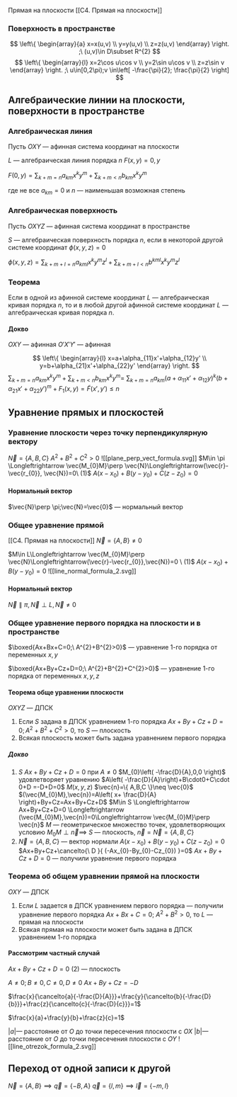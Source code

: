 Прямая на плоскости
[[С4. Прямая на плоскости]]

### Поверхность в пространстве

$$
\left\{
\begin{array}{a}
x=x(u,v) \\
y=y(u,v) \\
z=z(u,v)
\end{array}
\right.
;\ (u,v)\in D\subset R^{2}
$$
$$
\left\{
\begin{array}{l}
x=2\cos u\cos v \\
y=2\sin u\cos v \\
z=z\sin v
\end{array}
\right.
;\ u\in[0,2\pi);v \in\left[ -\frac{\pi}{2}; \frac{\pi}{2} \right] 
$$

## Алгебраические линии на плоскости, поверхности в пространстве

### Алгебраическая линия
Пусть $OXY$ — афинная система координат на плоскости

$L$ ­— алгебраическая линия порядка $n$
$F(x,y)=0,y$

$F(0,y)=\sum_{k+m=n}a_{km}x^{k}y^{m}+\sum_{k+m<n}b_{km}x^{k}y^{m}$

где не все $a_{km}=0$ и $n$ — наименьшая возможная степень

### Алгебраическая поверхность
Пусть $OXYZ$ — афинная система координат в пространстве

$S$ — алгебраическая поверхность порядка $n$, если в некоторой другой системе координат $\phi(x,y,z)=0$

$\phi(x,y,z)=\sum_{k+m+l=n}a_{kml}x^{k}y^{m}z^{l}+\sum_{k+m+l<n}b^{kml}x^{k}y^{m}z^{l}$

### Теорема

Если в одной из афинной системе координат $L$ — алгебраическая кривая порядка $n$, то и в любой другой афинной системе координат $L$ — алгебраическая кривая порядка $n$.

#### Докво

$OXY$ — афинная
$O'X'Y'$ —  афинная

$$
\left\{
\begin{array}{l}
x=a+\alpha_{11}x'+\alpha_{12}y' \\
y=b+\alpha_{21}x'+\alpha_{22}y'
\end{array}
\right.
$$
$\sum_{k+m=n}a_{km}x^{k}y^{m}+\sum_{k+m<n}b_{km}x^{k}y^{m}=$
$\sum_{k+m=n}a_{km}(a+\alpha_{11}x'+\alpha_{12}y)^{k}(b+\alpha_{21}x'+\alpha_{22}y')^{m}+F_{1}(x,y)=\tilde{F}(x',y')\leq n$

## Уравнение прямых и плоскостей

### Уравнение плоскости через точку перпендикулярную вектору

$\vec{N}=\{ A,B,C \}$
$A^{2}+B^{2}+C^{2}>0$
![[plane_perp_vect_formula.svg]]
$M\in \pi \Longleftrightarrow \vec{M_{0}M}\perp \vec{N}\Longleftrightarrow(\vec{r}-\vec{r_{0}}, \vec{N})=0\ (1)$
$A(x-x_{0})+B(y-y_{0})+C(z-z_{0})=0$

#### Нормальный вектор
$\vec{N}\perp \pi;\vec{N}=\vec{0}$ — нормальный вектор

### Общее уравнение прямой
[[С4. Прямая на плоскости]]
$\vec{N}=\{ A,B \}\neq 0$

$M\in L\Longleftrightarrow \vec{M_{0}M}\perp \vec{N}\Longleftrightarrow(\vec{r}-\vec{r_{0}},\vec{N})=0 \ (1)$
$A(x-x_{0})+B(y-y_{0})=0$
![[line_normal_formula_2.svg]]
#### Нормальный вектор
$\vec{N}\parallel \pi,\vec{N}\perp L,\vec{N}\neq0$

### Общее уравнение первого порядка на плоскости и в пространстве

$\boxed{Ax+Bx+C=0;\ A^{2}+B^{2}>0}$ — уравнение 1-го порядка от переменных $x,y$

$\boxed{Ax+By+Cz+D=0;\ A^{2}+B^{2}+C^{2}>0}$ — уравнение 1-го порядка от переменных $x,y,z$

#### Теорема обще уравнении плоскости

$OXYZ$ — ДПСК

1. Если $S$ задана в ДПСК уравнением 1-го порядка $Ax+By+Cz+D=0;A^{2}+B^{2}+C^{2}>0$, то $S$ — плоскость
2. Всякая плоскость может быть задана уравнением первого порядка
   
##### Докво
1. $S$  $Ax+By+Cz+D=0$ при $A\neq0$
   $M_{0}\left( -\frac{D}{A},0,0 \right)$ удовлетворяет уравнению $A\left( -\frac{D}{A}\right)+B\cdot0+C\cdot 0+D =-D+D=0$
   $M(x,y,z)$
   $\vec{n}=\{ A,B,C \}\neq \vec{0}$
   $(\vec{M_{0}M},\vec{n})=A\left( x+ \frac{D}{A} \right)+By+Cz=Ax+By+Cz+D$
   $M\in S \Longleftrightarrow Ax+By+Cz+D=0 \Longleftrightarrow (\vec{M_{0}M},\vec{n})=0\Longleftrightarrow \vec{M_{0}M}\perp \vec{n}$
   $M$ — геометрическое множество точек, удовлетворяющих условию $M_{0}M\perp \vec{n}\implies$ $S$ — плоскость, $\vec{n}=\vec{N}=\{ A,B,C \}$
2. $\vec{N}=\{ A,B,C \}$ — вектор нормали
   $A(x-x_{0})+B(y-y_{0})+C(z-z_{0})=0$
   $Ax+By+Cz+\cancelto{\ D }{ (-Ax_{0}-By_{0}-Cz_{0}) }=0$
   $Ax+By+Cz+D=0$ — получили уравнение первого порядка
   
   
### Теорема об общем уравнении прямой на плоскости

$OXY$ — ДПСК

1. Если $L$ задается в ДПСК уравнением первого порядка — получили уравнение первого порядка $Ax+Bx+C=0;\ A^{2}+B^{2}>0$, то $L$ — прямая на плоскости
2. Всякая прямая на плоскости может быть задана в ДПСК уравнением 1-го порядка

#### Рассмотрим частный случай
$Ax+By+Cz+D=0\ (2)$ — плоскость

$A\neq0;B\neq 0, C\neq 0, D\neq 0$
$Ax+By+Cz=-D$

$\frac{x}{\cancelto{a}{-\frac{D}{A}}}+\frac{y}{\cancelto{b}{-\frac{D}{b}}}+\frac{z}{\cancelto{c}{-\frac{D}{c}}}=1$

$\frac{x}{a}+\frac{y}{b}+\frac{z}{c}=1$

$|a|$— расстояние от $O$ до точки пересечения плоскости с $OX$
$|b|$— расстояние от $O$ до точки пересечения плоскости с $OY$
![[line_otrezok_formula_2.svg]]
## Переход от одной записи к другой

$\vec{N}=\{ A,B \}\implies \vec{q}=\{ -B,A \}$
$\vec{q}=\{ l,m \}\implies \vec{l}=\{ -m,l \}$